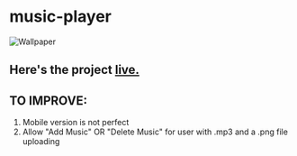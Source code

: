 # music-player

![Wallpaper](https://user-images.githubusercontent.com/89571066/163705357-b903159f-f927-4d5a-8633-c12c1428b976.png)

## Here's the project <a href="https://debanjana-a11y.github.io/music-player/">live.<a/>

## TO IMPROVE:
1. Mobile version is not perfect
2. Allow "Add Music" OR "Delete Music" for user with .mp3 and a .png file uploading
